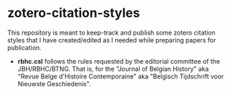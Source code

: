 # zotero-citation-styles

This repository is meant to keep-track and publish some zotero citation styles that I have created/edited as I needed while preparing papers for publication.

* **rbhc.csl** follows the rules requested by the editorial committee of the JBH/RBHC/BTNG. That is, for the "Journal of Belgian History" aka "Revue Belge d'Histoire Contemporaine" aka "Belgisch Tijdschrift voor Nieuwste Geschiedenis".
